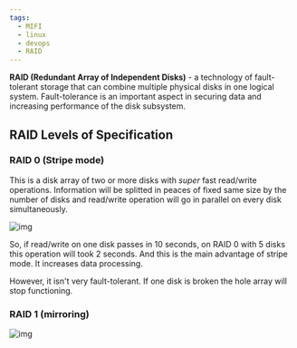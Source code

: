 ```yaml
---
tags:
  - MIFI
  - linux
  - devops
  - RAID
---
```

**RAID (Redundant Array of Independent Disks)** - a technology of fault-tolerant storage that can combine multiple physical disks in one logical system. Fault-tolerance is an important aspect in securing data and increasing performance of the disk subsystem.

## RAID Levels of Specification

### RAID 0 (Stripe mode)

This is a disk array of two or more disks with *super* fast read/write operations. Information will be splitted in peaces of fixed same size by the number of disks and read/write operation will go in parallel on every disk simultaneously.

![img](https://lms.skillfactory.ru/asset-v1:SkillFactory+MIFIDEV+SEP2024+type@asset+block@MIFIDEV_3.1.png)

So, if read/write on one disk passes in 10 seconds, on RAID 0 with 5 disks this operation will took 2 seconds. And this is the main advantage of stripe mode. It increases data processing.

However, it isn't very fault-tolerant. If one disk is broken the hole array will stop functioning.

### RAID 1 (mirroring)

![img](https://lms.skillfactory.ru/asset-v1:SkillFactory+MIFIDEV+SEP2024+type@asset+block@MIFIDEV__3.2.png)